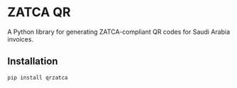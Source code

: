 # ZATCA QR

A Python library for generating ZATCA-compliant QR codes for Saudi Arabia invoices.

## Installation

```bash
pip install qrzatca
